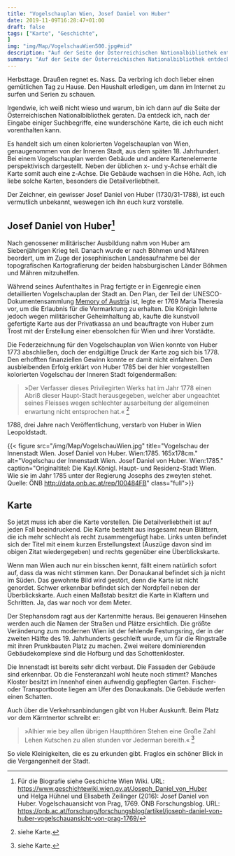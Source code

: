 ```yaml
---
title: "Vogelschauplan Wien, Josef Daniel von Huber"
date: 2019-11-09T16:28:47+01:00
draft: false
tags: ["Karte", "Geschichte",
]
img: "img/Map/VogelschauWien500.jpg#mid"
description: "Auf der Seite der Österreichischen Nationalbibliothek entdeck ich, nach der Eingabe einiger Suchbegriffe, eine wunderschöne Karte, die ich euch nicht vorenthalten kann. Es handelt sich um einen kolorierten Vogelschauplan von Wien, genaugenommen von der Inneren Stadt, aus dem späten 18. Jahrhundert. Der Zeichner, ein gewisser Josef Daniel von Huber (1730/31-1788), ist euch vermutlich unbekannt, weswegen ich ihn euch kurz vorstelle."
summary: "Auf der Seite der Österreichischen Nationalbibliothek entdeck ich, nach der Eingabe einiger Suchbegriffe, eine wunderschöne Karte, die ich euch nicht vorenthalten kann. Es handelt sich um einen kolorierten Vogelschauplan von Wien, genaugenommen von der Inneren Stadt, aus dem späten 18. Jahrhundert. Der Zeichner, ein gewisser Josef Daniel von Huber (1730/31-1788), ist euch vermutlich unbekannt, weswegen ich ihn euch kurz vorstelle."
---
```


Herbsttage. Draußen regnet es. Nass. Da verbring ich doch lieber einen gemütlichen Tag zu Hause. Den Haushalt erledigen, um dann im Internet zu surfen und Serien zu schauen.

Irgendwie, ich weiß nicht wieso und warum, bin ich dann auf die Seite der Österreichischen Nationalbibliothek geraten. Da entdeck ich, nach der Eingabe einiger Suchbegriffe, eine wunderschöne Karte, die ich euch nicht vorenthalten kann. 

Es handelt sich um einen kolorierten Vogelschauplan von Wien, genaugenommen von der Inneren Stadt, aus dem späten 18. Jahrhundert. Bei einem Vogelschauplan werden Gebäude und andere Kartenelemente perspektivisch dargestellt. Neben der üblichen x- und y-Achse erhält die Karte somit auch eine z-Achse. Die Gebäude wachsen in die Höhe. Ach, ich liebe solche Karten, besonders die Detailverliebtheit.

Der Zeichner, ein gewisser Josef Daniel von Huber (1730/31-1788), ist euch vermutlich unbekannt, weswegen ich ihn euch kurz vorstelle.

## Josef Daniel von Huber[^1]

[^1]: Für die Biografie siehe Geschichte Wien Wiki. URL: https://www.geschichtewiki.wien.gv.at/Joseph_Daniel_von_Huber<br>und Helga Hühnel und Elisabeth Zeilinger (2016): Josef Daniel von Huber. Vogelschauansicht von Prag, 1769. ÖNB Forschungsblog. URL: https://onb.ac.at/forschung/forschungsblog/artikel/joseph-daniel-von-huber-vogelschauansicht-von-prag-1769/

Nach genossener militärischer Ausbildung nahm von Huber am Siebenjährigen Krieg teil. Danach wurde er nach Böhmen und Mähren beordert, um im Zuge der josephinischen Landesaufnahme bei der topografischen Kartografierung der beiden habsburgischen Länder Böhmen und Mähren mitzuhelfen. 

Während seines Aufenthaltes in Prag fertigte er in Eigenregie einen detaillierten Vogelschauplan der Stadt an. Den Plan, der Teil der UNESCO-Dokumentensammlung [Memory of Austria](https://www.unesco.at/kommunikation/dokumentenerbe/) ist, legte er 1769 Maria Theresia vor, um die Erlaubnis für die Vermarktung zu erhalten. Die Königin lehnte jedoch wegen militärischer Geheimhaltung ab, kaufte die kunstvoll gefertigte Karte aus der Privatkassa an und beauftragte von Huber zum Trost mit der Erstellung einer ebensolchen für Wien und ihrer Vorstädte.

Die Federzeichnung für den Vogelschauplan von Wien konnte von Huber 1773 abschließen, doch der endgültige Druck der Karte zog sich bis 1778. Den erhofften finanziellen Gewinn konnte er damit nicht einfahren. Den ausbleibenden Erfolg erklärt von Huber 1785 bei der hier vorgestellten kolorierten Vogelschau der Inneren Stadt folgendermaßen:

> »Der Verfasser dieses Privilegirten Werks hat im Jahr 1778 einen Abriß dieser Haupt-Stadt herausgegeben, welcher aber ungeachtet seines Fleisses wegen schlechter ausarbeitung der allgemeinen erwartung nicht entsprochen hat.« [^2]

[^2]: siehe Karte.

1788, drei Jahre nach Veröffentlichung, verstarb von Huber in Wien Leopoldstadt.

{{< figure src="/img/Map/VogelschauWien.jpg" title="Vogelschau der Innenstadt Wien. Josef Daniel von Huber. Wien:1785. 165x178cm." alt="Vogelschau der Innenstadt Wien. Josef Daniel von Huber. Wien:1785." caption="Originaltitel: Die Kayl.Königl. Haupt- und Residenz-Stadt Wien. Wie sie im Jahr 1785 unter der Regierung Josephs des zweyten stehet. Quelle: ÖNB http://data.onb.ac.at/rep/100484FB" class="full">}}

## Karte

So jetzt muss ich aber die Karte vorstellen. Die Detailverliebtheit ist auf jeden Fall beeindruckend. Die Karte besteht aus insgesamt neun Blättern, die ich mehr schlecht als recht zusammengefügt habe. Links unten befindet sich der Titel mit einem kurzen Erstellungstext (Auszüge davon sind im obigen Zitat wiedergegeben) und rechts gegenüber eine Überblickskarte. 

Wenn man Wien auch nur ein bisschen kennt, fällt einem natürlich sofort auf, dass da was nicht stimmen kann. Der Donaukanal befindet sich ja nicht im Süden. Das gewohnte Bild wird gestört, denn die Karte ist nicht genordet. Schwer erkennbar befindet sich der Nordpfeil neben der Überblickskarte. Auch einen Maßstab besitzt die Karte in Klaftern und Schritten. Ja, das war noch vor dem Meter.

Der Stephansdom ragt aus der Kartenmitte heraus. Bei genaueren Hinsehen werden auch die Namen der Straßen und Plätze ersichtlich. Die größte Veränderung zum modernen Wien ist der fehlende Festungsring, der in der zweiten Hälfte des 19. Jahrhunderts geschleift wurde, um für die Ringstraße mit ihren Prunkbauten Platz zu machen. Zwei weitere dominierenden Gebäudekomplexe sind die Hofburg und das Schottenkloster. 

Die Innenstadt ist bereits sehr dicht verbaut. Die Fassaden der Gebäude sind erkennbar. Ob die Fensteranzahl wohl heute noch stimmt? Manches Kloster besitzt im Innenhof einen aufwendig gepflegten Garten. Fischer- oder Transportboote liegen am Ufer des Donaukanals. Die Gebäude werfen einen Schatten.

Auch über die Verkehrsanbindungen gibt von Huber Auskunft. Beim Platz vor dem Kärntnertor schreibt er: 

> »Alhier wie bey allen übrigen Hauptthören Stehen eine Große Zahl Lehen Kutschen zu allen stunden vor Jederman bereith.« [^3]

[^3]: siehe Karte.

So viele Kleinigkeiten, die es zu erkunden gibt. Fraglos ein schöner Blick in die Vergangenheit der Stadt.



